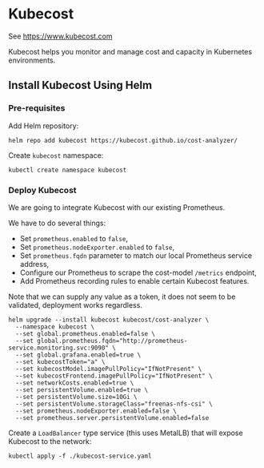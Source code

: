 # Kubecost

See https://www.kubecost.com

Kubecost helps you monitor and manage cost and capacity in Kubernetes environments. 

## Install Kubecost Using Helm

### Pre-requisites

Add Helm repository:
```
helm repo add kubecost https://kubecost.github.io/cost-analyzer/
```

Create `kubecost` namespace:
```
kubectl create namespace kubecost
```

### Deploy Kubecost 

We are going to integrate Kubecost with our existing Prometheus.

We have to do several things:

* Set `prometheus.enabled` to `false`,
* Set `prometheus.nodeExporter.enabled` to `false`,
* Set `prometheus.fqdn` parameter to match our local Prometheus service address,
* Configure our Prometheus to scrape the cost-model `/metrics` endpoint,
* Add Prometheus recording rules to enable certain Kubecost features.

Note that we can supply any value as a token, it does not seem to be validated, deployment works regardless.

```
helm upgrade --install kubecost kubecost/cost-analyzer \
  --namespace kubecost \
  --set global.prometheus.enabled=false \
  --set global.prometheus.fqdn="http://prometheus-service.monitoring.svc:9090" \
  --set global.grafana.enabled=true \
  --set kubecostToken="a" \
  --set kubecostModel.imagePullPolicy="IfNotPresent" \
  --set kubecostFrontend.imagePullPolicy="IfNotPresent" \
  --set networkCosts.enabled=true \
  --set persistentVolume.enabled=true \
  --set persistentVolume.size=10Gi \
  --set persistentVolume.storageClass="freenas-nfs-csi" \
  --set prometheus.nodeExporter.enabled=false \
  --set prometheus.server.persistentVolume.enabled=false
```

Create a `LoadBalancer` type service (this uses MetalLB) that will expose Kubecost to the network:
```
kubectl apply -f ./kubecost-service.yaml
```
